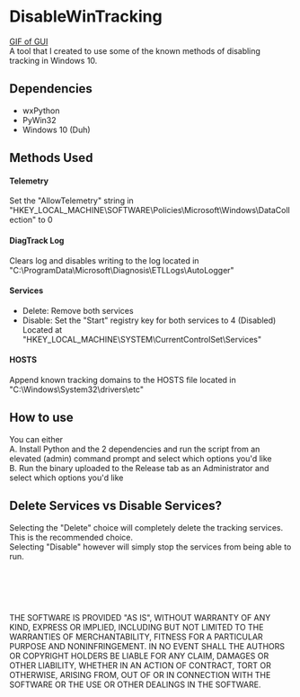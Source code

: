 # DisableWinTracking
[GIF of GUI](http://i.imgur.com/AV8btDc.gifv)  
A tool that I created to use some of the known methods of disabling tracking in Windows 10.

## Dependencies
* wxPython
* PyWin32
* Windows 10 (Duh)

## Methods Used
#### Telemetry
Set the "AllowTelemetry" string in "HKEY_LOCAL_MACHINE\SOFTWARE\Policies\Microsoft\Windows\DataCollection" to 0

#### DiagTrack Log
Clears log and disables writing to the log located in "C:\ProgramData\Microsoft\Diagnosis\ETLLogs\AutoLogger"

#### Services
* Delete: Remove both services
* Disable: Set the "Start" registry key for both services to 4 (Disabled) Located at "HKEY_LOCAL_MACHINE\SYSTEM\CurrentControlSet\Services\"

#### HOSTS
Append known tracking domains to the HOSTS file located in "C:\Windows\System32\drivers\etc"



## How to use
You can either  
A. Install Python and the 2 dependencies and run the script from an elevated (admin) command prompt and select which options you'd like  
B. Run the binary uploaded to the Release tab as an Administrator and select which options you'd like  

## Delete Services vs Disable Services?
Selecting the "Delete" choice will completely delete the tracking services. This is the recommended choice.  
Selecting "Disable" however will simply stop the services from being able to run.
#  
THE SOFTWARE IS PROVIDED "AS IS", WITHOUT WARRANTY OF ANY KIND, EXPRESS OR
IMPLIED, INCLUDING BUT NOT LIMITED TO THE WARRANTIES OF MERCHANTABILITY,
FITNESS FOR A PARTICULAR PURPOSE AND NONINFRINGEMENT. IN NO EVENT SHALL THE
AUTHORS OR COPYRIGHT HOLDERS BE LIABLE FOR ANY CLAIM, DAMAGES OR OTHER
LIABILITY, WHETHER IN AN ACTION OF CONTRACT, TORT OR OTHERWISE, ARISING FROM,
OUT OF OR IN CONNECTION WITH THE SOFTWARE OR THE USE OR OTHER DEALINGS IN
THE SOFTWARE.

